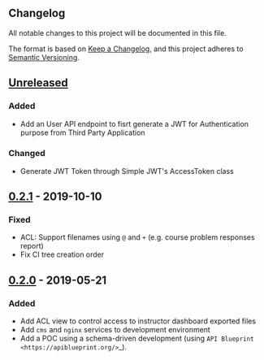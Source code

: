 ## Changelog

All notable changes to this project will be documented in this file.

The format is based on [Keep a Changelog](https://keepachangelog.com/en/1.0.0/),
and this project adheres to [Semantic
Versioning](https://semver.org/spec/v2.0.0.html).


## [Unreleased]

### Added

- Add an User API endpoint to fisrt generate a JWT for Authentication purpose
  from Third Party Application

### Changed

- Generate JWT Token through Simple JWT's AccessToken class

## [0.2.1] - 2019-10-10

### Fixed

- ACL: Support filenames using `@` and `+` (e.g. course problem responses
  report)
- Fix CI tree creation order

## [0.2.0] - 2019-05-21

### Added

- Add ACL view to control access to instructor dashboard exported files
- Add `cms` and `nginx` services to development environment
- Add a POC using a schema-driven development (using
  `API Blueprint <https://apiblueprint.org/>`\_).


[unreleased]: https://github.com/openfun/fonzie/compare/v0.2.1...master
[0.2.1]: https://github.com/openfun/fonzie/compare/v0.2.0...v0.2.1
[0.2.0]: https://github.com/openfun/fonzie/compare/b31adef...v0.2.0



